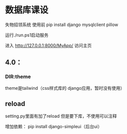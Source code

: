# 数据库课设

失物招领系统
使用前 pip install django mysqlclient pillow  

运行./run.ps1启动服务

进入 http://127.0.0.1:8000/MyApp/  访问主页

## 4.0：

### DIR:theme

theme是tailwind（css样式库的 django应用，暂时没有使用）

## reload

setting.py里面有加了reload 但是要下库，不使用可以注释

增加依赖：
pip install django-simpleui（后台ui）
